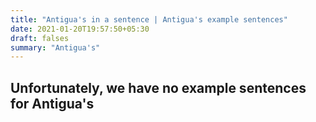 ```yaml
---
title: "Antigua's in a sentence | Antigua's example sentences"
date: 2021-01-20T19:57:50+05:30
draft: falses
summary: "Antigua's"
---
```

## Unfortunately, we have no example sentences for Antigua's                 
